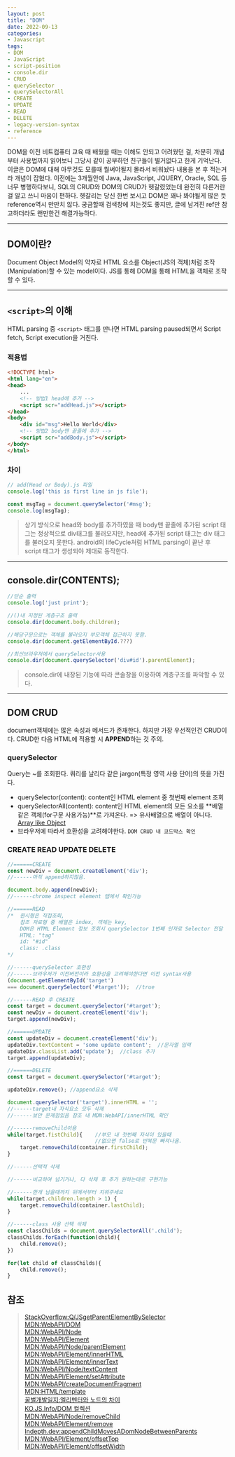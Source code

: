 ```yaml
---
layout: post
title: "DOM"
date: 2022-09-13
categories:
- Javascript
tags:
- DOM
- JavaScript
- script-position
- console.dir
- CRUD
- querySelector
- querySelectorAll
- CREATE
- UPDATE
- READ
- DELETE
- legacy-version-syntax
- reference
---
```


DOM을 이전 비트컴퓨터 교육 때 배웠을 때는 이해도 안되고 어려웠던 걸, 차분히 개념부터 사용법까지 읽어보니 그당시 같이 공부하던 친구들이 별거없다고 한게 기억난다. 이글은 DOM에 대해 아무것도 모를때 뭘써야될지 몰라서 비워놨다 내용을 본 후 적는거라 개념이 잡혔다. 이전에는 3개월안에 Java, JavaScript, JQUERY, Oracle, SQL 등 너무 병행하다보니, SQL의 CRUD와 DOM의 CRUD가 헷갈렸었는데 완전히 다른거란걸 알고 쓰니 마음이 편하다. 헷갈리는 당신 한번 보시고 DOM은 꽤나 봐야될게 많은 듯 reference역시 만만치 않다. 궁금할때 검색창에 치는것도 좋지만, 글에 남겨진 ref만 참고하더라도 왠만한건 해결가능하다.

---

## DOM이란?

Document Object Model의 약자로 HTML 요소를 Object(JS의 객체)처럼 조작(Manipulation)할 수 있는 model이다. JS를 통해 DOM을 통해 HTML을 객체로 조작할 수 있다.

---

## `<script>`의 이해

HTML parsing 중 `<script>` 태그를 만나면 HTML parsing paused되면서 Script fetch, Script execution을 거친다.

### 적용법

```html
<!DOCTYPE html>
<html lang="en">
<head>
    ...
    <!-- 방법1 head에 추가 -->
    <script scr="addHead.js"></script>
</head>
<body>
    <div id="msg">Hello World</div>
    <!-- 방법2 body맨 끝줄에 추가 -->
    <script scr="addBody.js"></script>
</body>
</html>
```

### 차이

```javascript
// add(Head or Body).js 파일
console.log('this is first line in js file');

const msgTag = document.querySelector('#msg');
console.log(msgTag);
```

> 상기 방식으로 head와 body를 추가하였을 때 body맨 끝줄에 추가된 script 태그는 정상적으로 div태그를 불러오지만, head에 추가된 script 태그는 div 태그를 불러오지 못한다. android의 lifeCycle처럼 HTML parsing이 끝난 후 script 태그가 생성되야 제대로 동작한다.

---

## console.dir(CONTENTS);

```javascript
//단순 출력
console.log('just print');

//()내 지정된 계층구조 출력
console.dir(document.body.children);

//해당구문으로는 객체를 불러오지 부모객체 접근하지 못함.
console.dir(document.getElementById.???)

//최신브라우저에서 querySelector사용
console.dir(document.querySelector('div#id').parentElement);
```

> console.dir에 내장된 기능에 따라 콘솔창을 이용하여 계층구조를 파악할 수 있다.

---

## DOM CRUD

document객체에는 많은 속성과 메서드가 존재한다. 하지만 가장 우선적인건 CRUD이다. CRUD한 다음 HTML에 적용할 시 **APPEND**하는 것 주의.

### querySelector

Query는 ~를 조회한다. 쿼리를 날리다 같은 jargon(특정 영역 사용 단어)의 뜻을 가진다.

- querySelector(content): content인 HTML element 중 첫번째 element 조회
- querySelectorAll(content): content인 HTML element의 모든 요소를 **배열같은 객체(for구문 사용가능)**로 가져온다. => 유사배열으로 배열이 아니다. [Array like Object](https://developer.mozilla.org/ko/docs/Web/JavaScript/Guide/Indexed_collections)
- 브라우저에 따라서 호환성을 고려해야한다. `DOM CRUD 내 코드박스 확인`

### CREATE READ UPDATE DELETE

```javascript
//======CREATE
const newDiv = document.createElement('div');
//------아직 append하지않음.

document.body.append(newDiv);
//------chrome inspect element 탭에서 확인가능

//======READ
/*  원시형은 직접조회,
    참조 자료형 중 배열은 index, 객체는 key,
    DOM은 HTML Element 정보 조회시 querySelector 1번째 인자로 Selector 전달 
    HTML: "tag"
    id: "#id"
    class: .class
*/

//------querySelector 호환성
//------브라우저가 이전버전이라 호환성을 고려해야한다면 이전 syntax사용
(document.getElementById('target') 
=== document.querySelector('#target'));  //true

//------READ 후 CREATE
const target = document.querySelector('#target');
const newDiv = document.createElement('div');
target.append(newDiv);

//======UPDATE
const updateDiv = document.createElement('div');
updateDiv.textContent = 'some update content';  //문자열 입력
updateDiv.classList.add('update');  //class 추가
target.append(updateDiv);

//======DELETE
const target = document.querySelector('#target');

updateDiv.remove(); //append요소 삭제

document.querySelector('target').innerHTML = '';
//------target내 자식요소 모두 삭제
//------보안 문제점있음 참조 내 MDN:WebAPI/innerHTML 확인

//------removeChild이용
while(target.fistChild){    //부모 내 첫번째 자식이 있을때
                            //없으면 false로 반복문 빠져나옴.
    target.removeChild(container.firstChild);
}

//------선택적 삭제

//------비교하여 넘기거나, 다 삭제 후 추가 원하는대로 구현가능

//------한개 남을때까지 뒤에서부터 지워주세요
while(target.children.length > 1) {
    target.removeChild(container.lastChild);
}

//------class 사용 선택 삭제
const classChilds = document.querySelectorAll('.child');
classChilds.forEach(function(child){
    child.remove();
})

for(let child of classChilds){
    child.remove();
}
```

## 참조

> [StackOverflow:Q/JSgetParentElementBySelector](https://stackoverflow.com/questions/14234560/javascript-how-to-get-parent-element-by-selector)   
> [MDN:WebAPI/DOM](https://developer.mozilla.org/ko/docs/Web/API/Document_Object_Model/Introduction)   
> [MDN:WebAPI/Node](https://developer.mozilla.org/ko/docs/Web/API/Node)   
> [MDN:WebAPI/Element](https://developer.mozilla.org/ko/docs/Web/API/Element)   
> [MDN:WebAPI/Node/parentElement](https://developer.mozilla.org/en-US/docs/Web/API/Node/parentElement)   
> [MDN:WebAPI/Element/innerHTML](https://developer.mozilla.org/ko/docs/Web/API/Element/innerHTML)   
> [MDN:WebAPI/Element/innerText](https://developer.mozilla.org/ko/docs/Web/API/HTMLElement/innerText)    
> [MDN:WebAPI/Node/textContent](https://developer.mozilla.org/ko/docs/Web/API/Node/textContent)   
> [MDN:WebAPI/Element/setAttribute](https://developer.mozilla.org/en-US/docs/Web/API/Element/setAttribute)   
> [MDN:WebAPI/createDocumentFragment](https://developer.mozilla.org/ko/docs/Web/API/Document/createDocumentFragment)   
> [MDN:HTML/template](https://developer.mozilla.org/ko/docs/Web/HTML/Element/template)   
> [꿀벌개발일지:엘리멘터와 노드의 차이](https://ohgyun.com/333)   
> [KO.JS.Info/DOM 컬렉션](https://ko.javascript.info/dom-navigation#ref-822)   
> [MDN:WebAPI/Node/removeChild](https://developer.mozilla.org/en-US/docs/Web/API/Node/removeChild)   
> [MDN:WebAPI/Element/remove](https://developer.mozilla.org/en-US/docs/Web/API/Element/remove)   
> [Indepth.dev:appendChildMovesADomNodeBetweenParents](https://indepth.dev/posts/1161/here-is-why-appendchild-moves-a-dom-node-between-parents)   
> [MDN:WebAPI/Element/offsetTop](https://developer.mozilla.org/en-US/docs/Web/API/HTMLElement/offsetTop)   
> [MDN:WebAPI/Element/offsetWidth](https://developer.mozilla.org/en-US/docs/Web/API/HTMLElement/offsetWidth)
